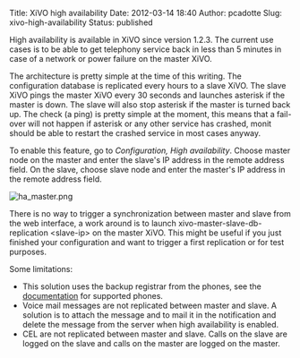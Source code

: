 Title: XiVO high availability
Date: 2012-03-14 18:40
Author: pcadotte
Slug: xivo-high-availability
Status: published

High availability is available in XiVO since version 1.2.3. The current
use cases is to be able to get telephony service back in less than 5
minutes in case of a network or power failure on the master XiVO.

The architecture is pretty simple at the time of this writing. The
configuration database is replicated every hours to a slave XiVO. The
slave XiVO pings the master XiVO every 30 seconds and launches asterisk
if the master is down. The slave will also stop asterisk if the master
is turned back up. The check (a ping) is pretty simple at the moment,
this means that a fail-over will not happen if asterisk or any other
service has crashed, monit should be able to restart the crashed service
in most cases anyway.

To enable this feature, go to *Configuration, High availability*. Choose
master node on the master and enter the slave's IP address in the remote
address field. On the slave, choose slave node and enter the master's IP
address in the remote address field.

![ha\_master.png](/public/.ha_master_m.jpg "ha_master.png, mar. 2012")

There is no way to trigger a synchronization between master and slave
from the web interface, a work around is to launch
xivo-master-slave-db-replication &lt;slave-ip&gt; on the master XiVO.
This might be useful if you just finished your configuration and want to
trigger a first replication or for test purposes.

Some limitations:

-   This solution uses the backup registrar from the phones, see the
    [documentation](http://documentation.xivo.fr "documentation") for
    supported phones.
-   Voice mail messages are not replicated between master and slave. A
    solution is to attach the message and to mail it in the notification
    and delete the message from the server when high availability
    is enabled.
-   CEL are not replicated between master and slave. Calls on the slave
    are logged on the slave and calls on the master are logged on
    the master.

</p>

